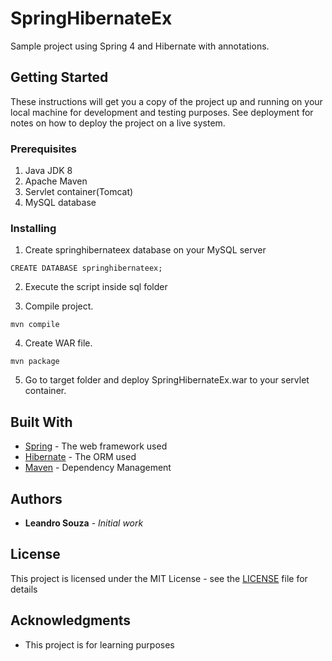 # SpringHibernateEx

Sample project using Spring 4 and Hibernate with annotations.

## Getting Started

These instructions will get you a copy of the project up and running on your local machine for development and testing purposes. See deployment for notes on how to deploy the project on a live system.

### Prerequisites

1. Java JDK 8
2. Apache Maven
3. Servlet container(Tomcat)
4. MySQL database

### Installing

1. Create springhibernateex database on your MySQL server

```
CREATE DATABASE springhibernateex;
```  

2. Execute the script inside sql folder

3. Compile project.

```
mvn compile
```

4. Create WAR file.

```
mvn package
```
5. Go to target folder and deploy SpringHibernateEx.war to your servlet container.

## Built With

* [Spring](https://docs.spring.io/spring/docs/4.0.x/spring-framework-reference/html/) - The web framework used
* [Hibernate](http://hibernate.org/orm/documentation/4.3/) - The ORM used
* [Maven](https://maven.apache.org/) - Dependency Management

## Authors

* **Leandro Souza** - *Initial work*

## License

This project is licensed under the MIT License - see the [LICENSE](LICENSE) file for details

## Acknowledgments

* This project is for learning purposes
